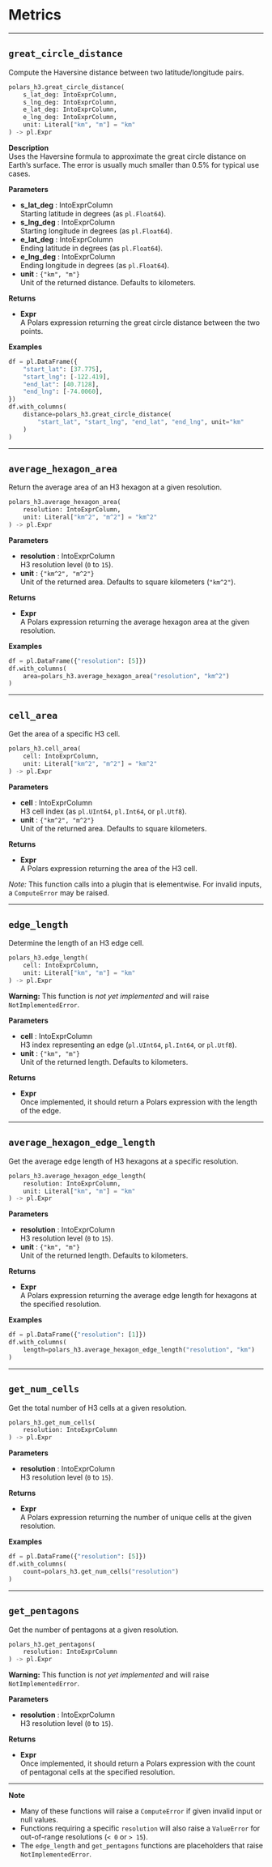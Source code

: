 # Metrics

---

## `great_circle_distance`

Compute the Haversine distance between two latitude/longitude pairs.

```python
polars_h3.great_circle_distance(
    s_lat_deg: IntoExprColumn,
    s_lng_deg: IntoExprColumn,
    e_lat_deg: IntoExprColumn,
    e_lng_deg: IntoExprColumn,
    unit: Literal["km", "m"] = "km"
) -> pl.Expr
```

**Description**  
Uses the Haversine formula to approximate the great circle distance on Earth’s surface. The error is usually much smaller than 0.5% for typical use cases.

**Parameters**

- **s_lat_deg** : IntoExprColumn  
  Starting latitude in degrees (as `pl.Float64`).
- **s_lng_deg** : IntoExprColumn  
  Starting longitude in degrees (as `pl.Float64`).
- **e_lat_deg** : IntoExprColumn  
  Ending latitude in degrees (as `pl.Float64`).
- **e_lng_deg** : IntoExprColumn  
  Ending longitude in degrees (as `pl.Float64`).
- **unit** : `{"km", "m"}`  
  Unit of the returned distance. Defaults to kilometers.

**Returns**

- **Expr**  
  A Polars expression returning the great circle distance between the two points.

**Examples**

```python
df = pl.DataFrame({
    "start_lat": [37.775],
    "start_lng": [-122.419],
    "end_lat": [40.7128],
    "end_lng": [-74.0060],
})
df.with_columns(
    distance=polars_h3.great_circle_distance(
        "start_lat", "start_lng", "end_lat", "end_lng", unit="km"
    )
)
```

---

## `average_hexagon_area`

Return the average area of an H3 hexagon at a given resolution.

```python
polars_h3.average_hexagon_area(
    resolution: IntoExprColumn,
    unit: Literal["km^2", "m^2"] = "km^2"
) -> pl.Expr
```

**Parameters**

- **resolution** : IntoExprColumn  
  H3 resolution level (`0` to `15`).
- **unit** : `{"km^2", "m^2"}`  
  Unit of the returned area. Defaults to square kilometers (`"km^2"`).

**Returns**

- **Expr**  
  A Polars expression returning the average hexagon area at the given resolution.

**Examples**

```python
df = pl.DataFrame({"resolution": [5]})
df.with_columns(
    area=polars_h3.average_hexagon_area("resolution", "km^2")
)
```

---

## `cell_area`

Get the area of a specific H3 cell.

```python
polars_h3.cell_area(
    cell: IntoExprColumn,
    unit: Literal["km^2", "m^2"] = "km^2"
) -> pl.Expr
```

**Parameters**

- **cell** : IntoExprColumn  
  H3 cell index (as `pl.UInt64`, `pl.Int64`, or `pl.Utf8`).
- **unit** : `{"km^2", "m^2"}`  
  Unit of the returned area. Defaults to square kilometers.

**Returns**

- **Expr**  
  A Polars expression returning the area of the H3 cell.

_Note:_ This function calls into a plugin that is elementwise. For invalid inputs, a `ComputeError` may be raised.

---

## `edge_length`

Determine the length of an H3 edge cell.

```python
polars_h3.edge_length(
    cell: IntoExprColumn,
    unit: Literal["km", "m"] = "km"
) -> pl.Expr
```

**Warning:** This function is _not yet implemented_ and will raise `NotImplementedError`.

**Parameters**

- **cell** : IntoExprColumn  
  H3 index representing an edge (`pl.UInt64`, `pl.Int64`, or `pl.Utf8`).
- **unit** : `{"km", "m"}`  
  Unit of the returned length. Defaults to kilometers.

**Returns**

- **Expr**  
  Once implemented, it should return a Polars expression with the length of the edge.

---

## `average_hexagon_edge_length`

Get the average edge length of H3 hexagons at a specific resolution.

```python
polars_h3.average_hexagon_edge_length(
    resolution: IntoExprColumn,
    unit: Literal["km", "m"] = "km"
) -> pl.Expr
```

**Parameters**

- **resolution** : IntoExprColumn  
  H3 resolution level (`0` to `15`).
- **unit** : `{"km", "m"}`  
  Unit of the returned length. Defaults to kilometers.

**Returns**

- **Expr**  
  A Polars expression returning the average edge length for hexagons at the specified resolution.

**Examples**

```python
df = pl.DataFrame({"resolution": [1]})
df.with_columns(
    length=polars_h3.average_hexagon_edge_length("resolution", "km")
)
```

---

## `get_num_cells`

Get the total number of H3 cells at a given resolution.

```python
polars_h3.get_num_cells(
    resolution: IntoExprColumn
) -> pl.Expr
```

**Parameters**

- **resolution** : IntoExprColumn  
  H3 resolution level (`0` to `15`).

**Returns**

- **Expr**  
  A Polars expression returning the number of unique cells at the given resolution.

**Examples**

```python
df = pl.DataFrame({"resolution": [5]})
df.with_columns(
    count=polars_h3.get_num_cells("resolution")
)
```

---

## `get_pentagons`

Get the number of pentagons at a given resolution.

```python
polars_h3.get_pentagons(
    resolution: IntoExprColumn
) -> pl.Expr
```

**Warning:** This function is _not yet implemented_ and will raise `NotImplementedError`.

**Parameters**

- **resolution** : IntoExprColumn  
  H3 resolution level (`0` to `15`).

**Returns**

- **Expr**  
  Once implemented, it should return a Polars expression with the count of pentagonal cells at the specified resolution.

---

**Note**

- Many of these functions will raise a `ComputeError` if given invalid input or null values.
- Functions requiring a specific `resolution` will also raise a `ValueError` for out-of-range resolutions (`< 0` or `> 15`).
- The `edge_length` and `get_pentagons` functions are placeholders that raise `NotImplementedError`.
